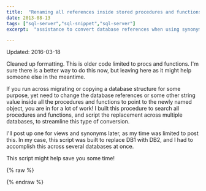 ```yaml
---
title:  "Renaming all references inside stored procedures and functions can be migraine worthy without a little help..."
date: 2013-08-13
tags: ["sql-server","sql-snippet","sql-server"]
excerpt:  "assistance to convert database references when using synonyms"

---
```


<div class="premonition info">
<div class="fa fa-plus"></div>
<div class="content">
<p class="header">Updated: 2016-03-18 </p>
Cleaned up formatting. This is older code limited to procs and functions. I'm sure there is a better way to do this now, but leaving here as it might help someone else in the meantime.
</div></div>


If you run across migrating or copying a database structure for some purpose, yet need to change the database references or some other string value inside all the procedures and functions to point to the newly named object, you are in for a lot of work! I built this procedure to search all procedures and functions, and script the replacement across multiple databases, to streamline this type of conversion.

I'll post up one for views and synonyms later, as my time was limited to post this. In my case, this script was built to replace DB1 with DB2, and I had to accomplish this across several databases at once.

This script might help save you some time!

{% raw %}
 <script src="https://gist.github.com/sheldonhull/fd2e49f4f69202cd2da6.js"></script>
{% endraw %}
